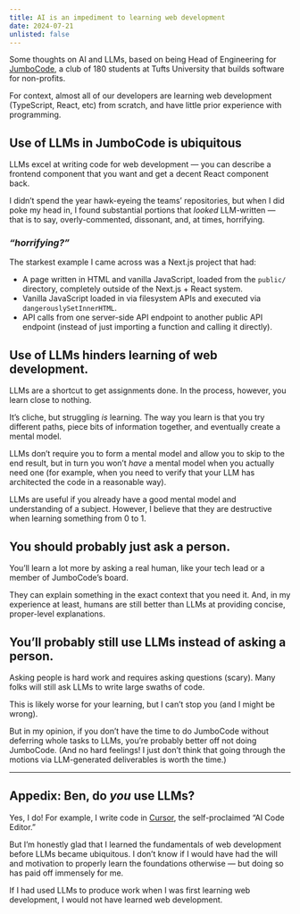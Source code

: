 ```yaml
---
title: AI is an impediment to learning web development
date: 2024-07-21
unlisted: false
---
```


Some thoughts on AI and LLMs, based on being Head of Engineering for [JumboCode](/jumbocode), a club of 180 students at Tufts University that builds software for non-profits.

For context, almost all of our developers are learning web development (TypeScript, React, etc) from scratch, and have little prior experience with programming.

## Use of LLMs in JumboCode is ubiquitous

LLMs excel at writing code for web development — you can describe a frontend component that you want and get a decent React component back.

I didn’t spend the year hawk-eyeing the teams’ repositories, but when I did poke my head in, I found substantial portions that _looked_ LLM-written — that is to say, overly-commented, dissonant, and, at times, horrifying.

### _“horrifying?”_

The starkest example I came across was a Next.js project that had:

- A page written in HTML and vanilla JavaScript, loaded from the `public/` directory, completely outside of the Next.js + React system.
- Vanilla JavaScript loaded in via filesystem APIs and executed via `dangerouslySetInnerHTML`.
- API calls from one server-side API endpoint to another public API endpoint (instead of just importing a function and calling it directly).

## Use of LLMs hinders learning of web development.

LLMs are a shortcut to get assignments done. In the process, however, you learn close to nothing.

It’s cliche, but struggling _is_ learning. The way you learn is that you try different paths, piece bits of information together, and eventually create a mental model.

LLMs don’t require you to form a mental model and allow you to skip to the end result, but in turn you won’t _have_ a mental model when you actually need one (for example, when you need to verify that your LLM has architected the code in a reasonable way).

LLMs are useful if you already have a good mental model and understanding of a subject. However, I believe that they are destructive when learning something from 0 to 1.

## You should probably just ask a person.

You’ll learn a lot more by asking a real human, like your tech lead or a member of JumboCode’s board.

They can explain something in the exact context that you need it. And, in my experience at least, humans are still better than LLMs at providing concise, proper-level explanations.

## You’ll probably still use LLMs instead of asking a person.

Asking people is hard work and requires asking questions (scary). Many folks will still ask LLMs to write large swaths of code.

This is likely worse for your learning, but I can’t stop you (and I might be wrong).

But in my opinion, if you don’t have the time to do JumboCode without deferring whole tasks to LLMs, you’re probably better off not doing JumboCode. (And no hard feelings! I just don’t think that going through the motions via LLM-generated deliverables is worth the time.)

---

## Appedix: Ben, do _you_ use LLMs?

Yes, I do! For example, I write code in [Cursor](https://cursor.so), the self-proclaimed “AI Code Editor.”

But I’m honestly glad that I learned the fundamentals of web development before LLMs became ubiquitous. I don’t know if I would have had the will and motivation to properly learn the foundations otherwise — but doing so has paid off immensely for me.

If I had used LLMs to produce work when I was first learning web development, I would not have learned web development.
